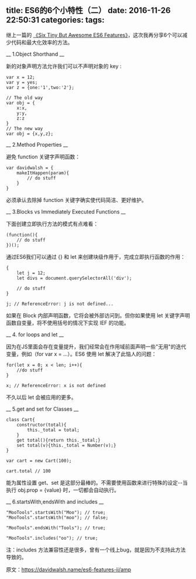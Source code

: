 title: ES6的6个小特性（二）
date: 2016-11-26 22:50:31
categories:
tags:
---
继上一篇的 [《Six Tiny But Awesome ES6 Features》](http://zhuxinyong.com/2016/11/15/ES6%E7%9A%846%E4%B8%AA%E5%B0%8F%E7%89%B9%E6%80%A7/)，这次我再分享6个可以减少代码和最大化效率的方法。

__ 1.Object Shorthand __

新的对象声明方法允许我们可以不声明对象的 key :

    var x = 12;
    var y = yes;
    var z = {one:'1',two:'2'};
    
    // The old way
    var obj = {
        x:x,
        y:y,
        z:z
    }
    // The new way
    var obj = {x,y,z};
    
__ 2.Method Properties __

避免 function 关键字声明函数：

    var davidwalsh = {
        makeItHappen(param){
            // do stuff
        }
    }
    
必须承认去除掉 function 关键字确实使代码简洁、更好维护。

__ 3.Blocks vs Immediately Executed Functions __

下面创建立即执行方法的模式有点难看：

    (function(){
        // do stuff
    })();
    
    
通过ES6我们可以通过 {} 和 let 来创建块级作用于，完成立即执行函数的作用：

    {
        let j = 12;
        let divs = document.querySelectorAll('div');
        
        // do stuff
    }
    
    j; // ReferenceError: j is not defined...
    
 如果在 Block 内部声明函数，它将会被外部访问到。但你如果使用 let 关键字声明函数自变量，将不使用括号的情况下实现 IEF 的功能。
 
 
__ 4. for loops and let __
 
 因为在JS里面会存在变量提升，我们经常会在作用域前面声明一些"无用"的迭代变量，例如（for var x = ...）。ES6 使用 let 解决了此恼人的问题：
 
    for(let x = 0; x < len; i++){
        //do stuff
    }
    
    x; // ReferenceError: x is not defined
    
 不久以后 let 会被应用的更多。
 
__ 5.get and set for Classes __
 
    class Cart{
        constructor(total){
            this._total = total;
        }
        get total(){return this._total;}
        set total(v){this._total = Number(v);}
    }
    
    var cart = new Cart(100);
    
    cart.total // 100
    
 能为属性设置 get、set 是这部分最棒的。不需要使用函数来进行特殊的设定--当执行 obj.prop = {value} 时，一切都会自动执行。
 
__ 6.startsWith,endsWith and includes __
 
    "MooTools".startsWith("Moo"); // true;
    "MooTools".startsWith("moo"); // false;
    
    "MooTools".endsWith("Tools"); // true;
    
    "MooTools".includes("oo"); // true;
    
 注：includes 方法兼容性还是很多，曾有一个线上bug，就是因为不支持此方法导致的。

 原文：https://davidwalsh.name/es6-features-ii/amp
    